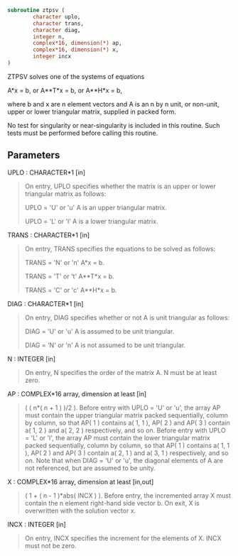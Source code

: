 ```fortran
subroutine ztpsv (
        character uplo,
        character trans,
        character diag,
        integer n,
        complex*16, dimension(*) ap,
        complex*16, dimension(*) x,
        integer incx
)
```

ZTPSV  solves one of the systems of equations

A\*x = b,   or   A\*\*T\*x = b,   or   A\*\*H\*x = b,

where b and x are n element vectors and A is an n by n unit, or
non-unit, upper or lower triangular matrix, supplied in packed form.

No test for singularity or near-singularity is included in this
routine. Such tests must be performed before calling this routine.

## Parameters
UPLO : CHARACTER\*1 [in]
> On entry, UPLO specifies whether the matrix is an upper or
> lower triangular matrix as follows:
> 
> UPLO = 'U' or 'u'   A is an upper triangular matrix.
> 
> UPLO = 'L' or 'l'   A is a lower triangular matrix.

TRANS : CHARACTER\*1 [in]
> On entry, TRANS specifies the equations to be solved as
> follows:
> 
> TRANS = 'N' or 'n'   A\*x = b.
> 
> TRANS = 'T' or 't'   A\*\*T\*x = b.
> 
> TRANS = 'C' or 'c'   A\*\*H\*x = b.

DIAG : CHARACTER\*1 [in]
> On entry, DIAG specifies whether or not A is unit
> triangular as follows:
> 
> DIAG = 'U' or 'u'   A is assumed to be unit triangular.
> 
> DIAG = 'N' or 'n'   A is not assumed to be unit
> triangular.

N : INTEGER [in]
> On entry, N specifies the order of the matrix A.
> N must be at least zero.

AP : COMPLEX\*16 array, dimension at least [in]
> ( ( n\*( n + 1 ) )/2 ).
> Before entry with  UPLO = 'U' or 'u', the array AP must
> contain the upper triangular matrix packed sequentially,
> column by column, so that AP( 1 ) contains a( 1, 1 ),
> AP( 2 ) and AP( 3 ) contain a( 1, 2 ) and a( 2, 2 )
> respectively, and so on.
> Before entry with UPLO = 'L' or 'l', the array AP must
> contain the lower triangular matrix packed sequentially,
> column by column, so that AP( 1 ) contains a( 1, 1 ),
> AP( 2 ) and AP( 3 ) contain a( 2, 1 ) and a( 3, 1 )
> respectively, and so on.
> Note that when  DIAG = 'U' or 'u', the diagonal elements of
> A are not referenced, but are assumed to be unity.

X : COMPLEX\*16 array, dimension at least [in,out]
> ( 1 + ( n - 1 )\*abs( INCX ) ).
> Before entry, the incremented array X must contain the n
> element right-hand side vector b. On exit, X is overwritten
> with the solution vector x.

INCX : INTEGER [in]
> On entry, INCX specifies the increment for the elements of
> X. INCX must not be zero.
